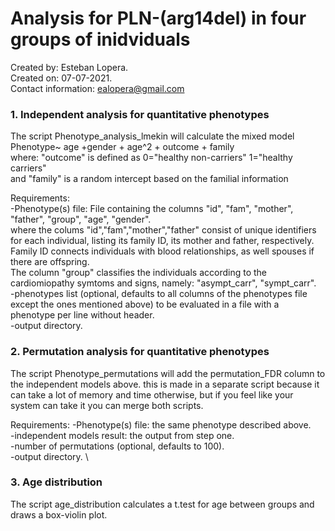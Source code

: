 # Analysis for PLN-(arg14del) in four groups of inidviduals

Created by: Esteban Lopera.\
Created on: 07-07-2021. \
Contact information: ealopera@gmail.com


### 1. Independent analysis for quantitative phenotypes
The script Phenotype_analysis_lmekin will calculate the mixed model \
 Phenotype~ age +gender + age^2 + outcome + family  \
where:
  "outcome" is defined as 0="healthy non-carriers" 1="healthy carriers" \
  and "family" is a random intercept based on the familial information

Requirements: \
-Phenotype(s) file: File containing the columns "id", "fam", "mother", "father", "group", "age", "gender". \
  where the colums "id","fam","mother","father" consist of unique identifiers for each individual, listing its family ID, its mother and father, respectively. Family ID connects individuals with blood relationships, as well spouses if there are offspring. \
  The column "group" classifies the individuals according to the cardiomiopathy symtoms and signs, namely: "asympt_carr", "sympt_carr". \
-phenotypes list (optional, defaults to all columns of the phenotypes file except the ones mentioned above) to be evaluated in a file with a phenotype per line without header. \
-output directory.

### 2. Permutation analysis for quantitative phenotypes
The script Phenotype_permutations will add the permutation_FDR column to the independent models above. this is made in a separate script because it can take a lot of memory and time otherwise, but if you feel like your system can take it you can merge both scripts.

Requirements:
-Phenotype(s) file: the same phenotype described above. \
-independent models result: the output from step one. \
-number of permutations (optional, defaults to 100). \
-output directory. \

### 3. Age distribution
The script age_distribution calculates a t.test for age between groups and draws a box-violin plot.


